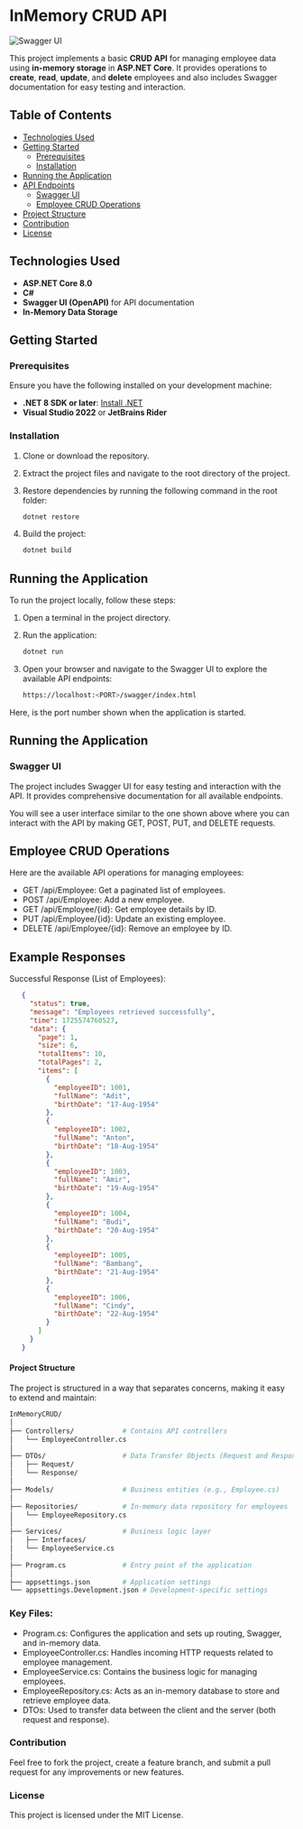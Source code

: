 # InMemory CRUD API

![Swagger UI](https://github.com/user-attachments/assets/efd53f84-c3f6-489d-943f-e98495b236eb)

This project implements a basic **CRUD API** for managing employee data using **in-memory storage** in **ASP.NET Core**. It provides operations to **create**, **read**, **update**, and **delete** employees and also includes Swagger documentation for easy testing and interaction.

## Table of Contents

- [Technologies Used](#technologies-used)
- [Getting Started](#getting-started)
  - [Prerequisites](#prerequisites)
  - [Installation](#installation)
- [Running the Application](#running-the-application)
- [API Endpoints](#api-endpoints)
  - [Swagger UI](#swagger-ui)
  - [Employee CRUD Operations](#employee-crud-operations)
- [Project Structure](#project-structure)
- [Contribution](#contribution)
- [License](#license)

## Technologies Used

- **ASP.NET Core 8.0**
- **C#**
- **Swagger UI (OpenAPI)** for API documentation
- **In-Memory Data Storage**

## Getting Started

### Prerequisites

Ensure you have the following installed on your development machine:

- **.NET 8 SDK or later**: [Install .NET](https://dotnet.microsoft.com/download)
- **Visual Studio 2022** or **JetBrains Rider**

### Installation

1. Clone or download the repository.

2. Extract the project files and navigate to the root directory of the project.

3. Restore dependencies by running the following command in the root folder:

   ```bash
   dotnet restore
   ```

4. Build the project:

   ```bash
   dotnet build
   ```

## Running the Application

To run the project locally, follow these steps:

1. Open a terminal in the project directory.

2. Run the application:

   ```bash
   dotnet run
   ```

3. Open your browser and navigate to the Swagger UI to explore the available API endpoints:

   ```bash
   https://localhost:<PORT>/swagger/index.html
   ```

Here, <PORT> is the port number shown when the application is started.

## Running the Application

### Swagger UI

The project includes Swagger UI for easy testing and interaction with the API. It provides comprehensive documentation for all available endpoints.

You will see a user interface similar to the one shown above where you can interact with the API by making GET, POST, PUT, and DELETE requests.

## Employee CRUD Operations

Here are the available API operations for managing employees:

- GET /api/Employee: Get a paginated list of employees.
- POST /api/Employee: Add a new employee.
- GET /api/Employee/{id}: Get employee details by ID.
- PUT /api/Employee/{id}: Update an existing employee.
- DELETE /api/Employee/{id}: Remove an employee by ID.

## Example Responses

Successful Response (List of Employees):

   ```json
      {
        "status": true,
        "message": "Employees retrieved successfully",
        "time": 1725574760527,
        "data": {
          "page": 1,
          "size": 6,
          "totalItems": 10,
          "totalPages": 2,
          "items": [
            {
              "employeeID": 1001,
              "fullName": "Adit",
              "birthDate": "17-Aug-1954"
            },
            {
              "employeeID": 1002,
              "fullName": "Anton",
              "birthDate": "18-Aug-1954"
            },
            {
              "employeeID": 1003,
              "fullName": "Amir",
              "birthDate": "19-Aug-1954"
            },
            {
              "employeeID": 1004,
              "fullName": "Budi",
              "birthDate": "20-Aug-1954"
            },
            {
              "employeeID": 1005,
              "fullName": "Bambang",
              "birthDate": "21-Aug-1954"
            },
            {
              "employeeID": 1006,
              "fullName": "Cindy",
              "birthDate": "22-Aug-1954"
            }
          ]
        }
      }
   ```

#### Project Structure

The project is structured in a way that separates concerns, making it easy to extend and maintain:

```bash
InMemoryCRUD/
│
├── Controllers/            # Contains API controllers
│   └── EmployeeController.cs
│
├── DTOs/                   # Data Transfer Objects (Request and Response Models)
│   ├── Request/
│   └── Response/
│
├── Models/                 # Business entities (e.g., Employee.cs)
│
├── Repositories/           # In-memory data repository for employees
│   └── EmployeeRepository.cs
│
├── Services/               # Business logic layer
│   ├── Interfaces/
│   └── EmployeeService.cs
│
├── Program.cs              # Entry point of the application
│
├── appsettings.json        # Application settings
└── appsettings.Development.json # Development-specific settings
```

### Key Files:

- Program.cs: Configures the application and sets up routing, Swagger, and in-memory data.
- EmployeeController.cs: Handles incoming HTTP requests related to employee management.
- EmployeeService.cs: Contains the business logic for managing employees.
- EmployeeRepository.cs: Acts as an in-memory database to store and retrieve employee data.
- DTOs: Used to transfer data between the client and the server (both request and response).

### Contribution

Feel free to fork the project, create a feature branch, and submit a pull request for any improvements or new features.

### License

This project is licensed under the MIT License.
